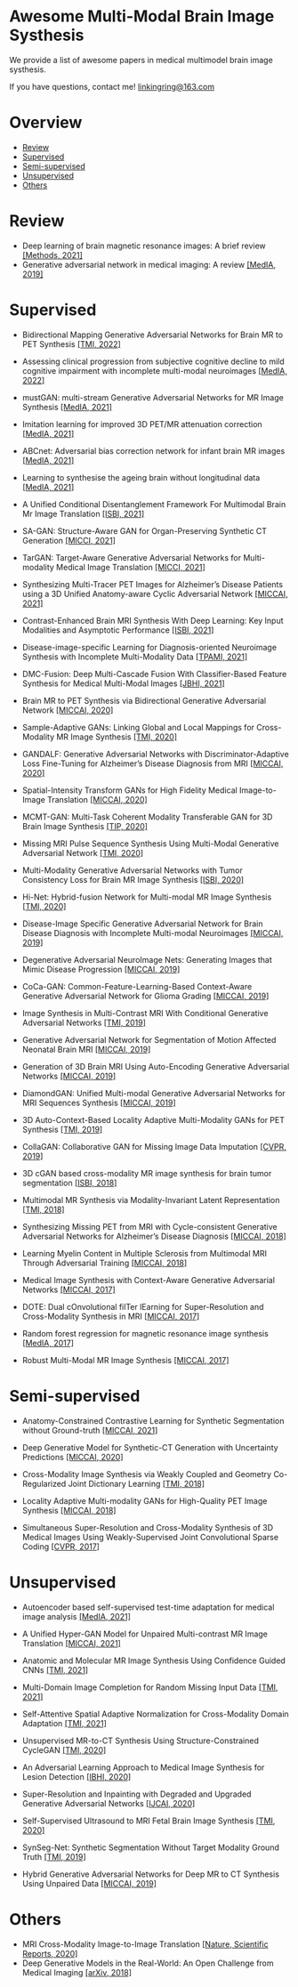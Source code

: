 # Awesome Multi-Modal Brain Image Systhesis

We provide a list of awesome papers in medical multimodel brain image systhesis.

If you have questions, contact me! [linkingring@163.com](https://scholar.google.com/citations?hl=en&user=qI80ipUAAAAJ&view_op=list_works&alert_preview_top_rm=2&gmla=AJsN-F6lNbeBtlxu4BVhiy0be17RJo_nkYXuWkZulyQsJmF2cEWVpaFGX6MGh8F_Q5sxtYMeoCdtkGlDHwzhQ62A8AnXiPpy9zGj16BTDIoTm0Vunuz4PKw 'jinbao-wang')

# Overview

+ [Review](#review)
+ [Supervised](#supervised)
+ [Semi-supervised](#semi-supervised)
+ [Unsupervised](#unsupervised)
+ [Others](#others)


# <span id='review'> Review </span>

+ Deep learning of brain magnetic resonance images: A brief review [[Methods, 2021]](https://www.sciencedirect.com/science/article/pii/S1046202320302024)
+ Generative adversarial network in medical imaging: A review [[MedIA, 2019]](https://www.sciencedirect.com/science/article/pii/S1361841518308430)




# <span id='supervised'> Supervised </span>

+ Bidirectional Mapping Generative Adversarial Networks for Brain MR to PET Synthesis [[TMI, 2022]](https://ieeexplore.ieee.org/document/9521163)
+ Assessing clinical progression from subjective cognitive decline to mild cognitive impairment with incomplete multi-modal neuroimages [[MedIA, 2022]](https://www.sciencedirect.com/science/article/pii/S136184152100311X)

+ mustGAN: multi-stream Generative Adversarial Networks for MR Image Synthesis [[MedIA, 2021]](https://www.sciencedirect.com/science/article/pii/S136184152030308X)
+ Imitation learning for improved 3D PET/MR attenuation correction [[MedIA, 2021]](https://www.sciencedirect.com/science/article/pii/S1361841521001250?via%3Dihub)
+ ABCnet: Adversarial bias correction network for infant brain MR images [[MedIA, 2021]](https://www.sciencedirect.com/science/article/pii/S1361841521001791)
+ Learning to synthesise the ageing brain without longitudinal data [[MedIA, 2021]](https://www.sciencedirect.com/science/article/pii/S1361841521002152)
+ A Unified Conditional Disentanglement Framework For Multimodal Brain Mr Image Translation [[ISBI, 2021]](https://ieeexplore.ieee.org/document/9433897)
+ SA-GAN: Structure-Aware GAN for Organ-Preserving Synthetic CT Generation [[MICCI, 2021]](https://link.springer.com/chapter/10.1007/978-3-030-87231-1_46)
+ TarGAN: Target-Aware Generative Adversarial Networks for Multi-modality Medical Image Translation [[MICCI, 2021]](https://link.springer.com/chapter/10.1007/978-3-030-87231-1_3)
+ Synthesizing Multi-Tracer PET Images for Alzheimer’s Disease Patients using a 3D Unified Anatomy-aware Cyclic Adversarial Network [[MICCAI, 2021]](https://link.springer.com/chapter/10.1007/978-3-030-87231-1_4)
+ Contrast-Enhanced Brain MRI Synthesis With Deep Learning: Key Input Modalities and Asymptotic Performance [[ISBI, 2021]](https://ieeexplore.ieee.org/document/9434029)
+ Disease-image-specific Learning for Diagnosis-oriented Neuroimage Synthesis with Incomplete Multi-Modality Data [[TPAMI, 2021]](https://ieeexplore.ieee.org/document/9462380)
+ DMC-Fusion: Deep Multi-Cascade Fusion With Classifier-Based Feature Synthesis for Medical Multi-Modal Images [[JBHI, 2021]](https://ieeexplore.ieee.org/document/9442289)

+ Brain MR to PET Synthesis via Bidirectional Generative Adversarial Network [[MICCAI, 2020]](https://link.springer.com/chapter/10.1007/978-3-030-59713-9_67)
+ Sample-Adaptive GANs: Linking Global and Local Mappings for Cross-Modality MR Image Synthesis [[TMI, 2020]](https://ieeexplore.ieee.org/document/8970559)
+ GANDALF: Generative Adversarial Networks with Discriminator-Adaptive Loss Fine-Tuning for Alzheimer’s Disease Diagnosis from MRI [[MICCAI, 2020]](https://link.springer.com/chapter/10.1007/978-3-030-59713-9_66)
+ Spatial-Intensity Transform GANs for High Fidelity Medical Image-to-Image Translation [[MICCAI, 2020]](https://link.springer.com/chapter/10.1007/978-3-030-59713-9_72)
+ MCMT-GAN: Multi-Task Coherent Modality Transferable GAN for 3D Brain Image Synthesis [[TIP, 2020]](https://ieeexplore.ieee.org/document/9152126)
+ Missing MRI Pulse Sequence Synthesis Using Multi-Modal Generative Adversarial Network [[TMI, 2020]](https://ieeexplore.ieee.org/document/8859286)
+ Multi-Modality Generative Adversarial Networks with Tumor Consistency Loss for Brain MR Image Synthesis [[ISBI, 2020]](https://ieeexplore.ieee.org/abstract/document/9098449)
+ Hi-Net: Hybrid-fusion Network for Multi-modal MR Image Synthesis [[TMI, 2020]](https://ieeexplore.ieee.org/document/9004544)

+ Disease-Image Specific Generative Adversarial Network for Brain Disease Diagnosis with Incomplete Multi-modal Neuroimages [[MICCAI, 2019]](https://link.springer.com/chapter/10.1007/978-3-030-32248-9_16)
+ Degenerative Adversarial NeuroImage Nets: Generating Images that Mimic Disease Progression [[MICCAI, 2019]](https://link.springer.com/chapter/10.1007/978-3-030-32248-9_19)
+ CoCa-GAN: Common-Feature-Learning-Based Context-Aware Generative Adversarial Network for Glioma Grading [[MICCAI, 2019]](https://link.springer.com/chapter/10.1007%2F978-3-030-32248-9_18)
+ Image Synthesis in Multi-Contrast MRI With Conditional Generative Adversarial Networks [[TMI, 2019]](https://ieeexplore.ieee.org/document/8653423)
+ Generative Adversarial Network for Segmentation of Motion Affected Neonatal Brain MRI [[MICCAI, 2019]](https://link.springer.com/chapter/10.1007%2F978-3-030-32248-9_36)
+ Generation of 3D Brain MRI Using Auto-Encoding Generative Adversarial Networks [[MICCAI, 2019]](https://link.springer.com/chapter/10.1007/978-3-030-32248-9_14)
+ DiamondGAN: Unified Multi-modal Generative Adversarial Networks for MRI Sequences Synthesis [[MICCAI, 2019]](https://link.springer.com/chapter/10.1007/978-3-030-32248-9_14)
+ 3D Auto-Context-Based Locality Adaptive Multi-Modality GANs for PET Synthesis [[TMI, 2019]](https://ieeexplore.ieee.org/document/8552676)
+ CollaGAN: Collaborative GAN for Missing Image Data Imputation [[CVPR, 2019]](https://ieeexplore.ieee.org/document/8953779)

+ 3D cGAN based cross-modality MR image synthesis for brain tumor segmentation [[ISBI, 2018]](https://ieeexplore.ieee.org/document/8363653)
+ Multimodal MR Synthesis via Modality-Invariant Latent Representation [[TMI, 2018]](https://ieeexplore.ieee.org/document/8071026)
+ Synthesizing Missing PET from MRI with Cycle-consistent Generative Adversarial Networks for Alzheimer’s Disease Diagnosis [[MICCAI, 2018]](https://link.springer.com/chapter/10.1007%2F978-3-030-00931-1_52)
+ Learning Myelin Content in Multiple Sclerosis from Multimodal MRI Through Adversarial Training [[MICCAI, 2018]](https://link.springer.com/chapter/10.1007/978-3-030-00931-1_59)

+ Medical Image Synthesis with Context-Aware Generative Adversarial Networks [[MICCAI, 2017]](https://link.springer.com/chapter/10.1007%2F978-3-319-66179-7_48)
+ DOTE: Dual cOnvolutional filTer lEarning for Super-Resolution and Cross-Modality Synthesis in MRI [[MICCAI, 2017]](https://link.springer.com/chapter/10.1007/978-3-319-66179-7_11)
+ Random forest regression for magnetic resonance image synthesis [[MedIA, 2017]](https://www.sciencedirect.com/science/article/pii/S1361841516301578)
+ Robust Multi-Modal MR Image Synthesis [[MICCAI, 2017]](https://link.springer.com/chapter/10.1007/978-3-319-66179-7_40)


# <span id='semi-supervised'> Semi-supervised </span>

+ Anatomy-Constrained Contrastive Learning for Synthetic Segmentation without Ground-truth [[MICCAI, 2021]](https://link.springer.com/chapter/10.1007/978-3-030-87193-2_5)

+ Deep Generative Model for Synthetic-CT Generation with Uncertainty Predictions [[MICCAI, 2020]](https://link.springer.com/chapter/10.1007/978-3-030-59710-8_81)

+ Cross-Modality Image Synthesis via Weakly Coupled and Geometry Co-Regularized Joint Dictionary Learning [[TMI, 2018]](https://ieeexplore.ieee.org/document/8169118)
+ Locality Adaptive Multi-modality GANs for High-Quality PET Image Synthesis [[MICCAI, 2018]](https://link.springer.com/chapter/10.1007/978-3-030-00928-1_38)

+ Simultaneous Super-Resolution and Cross-Modality Synthesis of 3D Medical Images Using Weakly-Supervised Joint Convolutional Sparse Coding [[CVPR, 2017]](https://ieeexplore.ieee.org/document/8100096)




# <span id='unsupervised'> Unsupervised </span>

+ Autoencoder based self-supervised test-time adaptation for medical image analysis [[MedIA, 2021]](https://www.sciencedirect.com/science/article/pii/S1361841521001821)
+ A Unified Hyper-GAN Model for Unpaired Multi-contrast MR Image Translation [[MICCAI, 2021]](https://gr.xjtu.edu.cn/documents/15796/1401787/paper335+%281%29.pdf/d11a01d4-c3cd-a11e-67cc-4e5f2978055c?t=1629165492700)
+ Anatomic and Molecular MR Image Synthesis Using Confidence Guided CNNs [[TMI, 2021]](https://engineering.jhu.edu/vpatel36/wp-content/uploads/2021/01/TMI-2020-1958.pdf)
+ Multi-Domain Image Completion for Random Missing Input Data [[TMI, 2021]](https://arxiv.org/pdf/2007.05534v1.pdf)
+ Self-Attentive Spatial Adaptive Normalization for Cross-Modality Domain Adaptation [[TMI, 2021]](https://arxiv.org/pdf/2103.03781.pdf)

+ Unsupervised MR-to-CT Synthesis Using Structure-Constrained CycleGAN [[TMI, 2020]](https://arxiv.org/pdf/1809.04536v1.pdf)
+ An Adversarial Learning Approach to Medical Image Synthesis for Lesion Detection [[IBHI, 2020]](http://www.columbia.edu/~jwp2128/Papers/SunWangetal2020.pdf)
+ Super-Resolution and Inpainting with Degraded and Upgraded Generative Adversarial Networks [[IJCAI, 2020]](https://www.ijcai.org/Proceedings/2020/0090.pdf)
+ Self-Supervised Ultrasound to MRI Fetal Brain Image Synthesis [[TMI, 2020]](https://arxiv.org/pdf/2008.08698.pdf)

+ SynSeg-Net: Synthetic Segmentation Without Target Modality Ground Truth [[TMI, 2019]](https://ieeexplore.ieee.org/document/8494797)
+ Hybrid Generative Adversarial Networks for Deep MR to CT Synthesis Using Unpaired Data [[MICCAI, 2019]](https://link.springer.com/chapter/10.1007%2F978-3-030-32251-9_83)




# <span id='others'> Others </span>

+ MRI Cross-Modality Image-to-Image Translation [[Nature, Scientific Reports, 2020]](https://www.nature.com/articles/s41598-020-60520-6)
+ Deep Generative Models in the Real-World: An Open Challenge from Medical Imaging [[arXiv, 2018]](https://arxiv.org/abs/1806.05452)